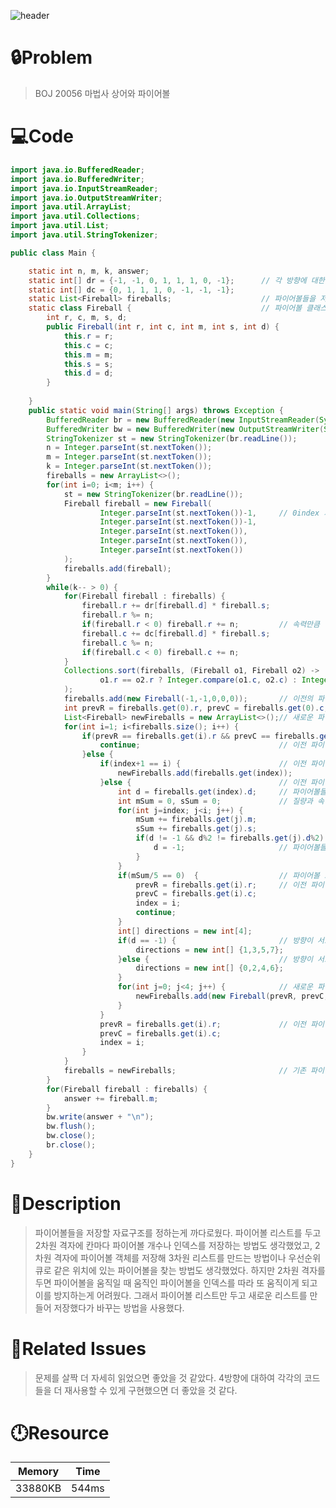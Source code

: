 
![header](https://capsule-render.vercel.app/api?type=waving&height=200&color=0:B2E6FF,100:FFB2D6&text=BOJ%2020056&fontColor=FFFFFF&fontAlign=80&fontAlignY=35&fontSize=50)

# **🔒Problem**

> BOJ 20056 마법사 상어와 파이어볼
> 

# 💻**Code**

```java
import java.io.BufferedReader;
import java.io.BufferedWriter;
import java.io.InputStreamReader;
import java.io.OutputStreamWriter;
import java.util.ArrayList;
import java.util.Collections;
import java.util.List;
import java.util.StringTokenizer;

public class Main {

	static int n, m, k, answer;
	static int[] dr = {-1, -1, 0, 1, 1, 1, 0, -1}; 		// 각 방향에 대한 값들
	static int[] dc = {0, 1, 1, 1, 0, -1, -1, -1};
	static List<Fireball> fireballs; 					// 파이어볼들을 저장하는 리스트, 순서는 딱히 상관 없음
	static class Fireball {								// 파이어볼 클래스
		int r, c, m, s, d;
		public Fireball(int r, int c, int m, int s, int d) {
			this.r = r;
			this.c = c;
			this.m = m;
			this.s = s;
			this.d = d;
		}
		
	}
	public static void main(String[] args) throws Exception {
		BufferedReader br = new BufferedReader(new InputStreamReader(System.in));
		BufferedWriter bw = new BufferedWriter(new OutputStreamWriter(System.out));
		StringTokenizer st = new StringTokenizer(br.readLine());
		n = Integer.parseInt(st.nextToken());
		m = Integer.parseInt(st.nextToken());
		k = Integer.parseInt(st.nextToken());
		fireballs = new ArrayList<>();
		for(int i=0; i<m; i++) {
			st = new StringTokenizer(br.readLine());
			Fireball fireball = new Fireball(
					Integer.parseInt(st.nextToken())-1,		// 0index 기반으로 변경
					Integer.parseInt(st.nextToken())-1,	
					Integer.parseInt(st.nextToken()),
					Integer.parseInt(st.nextToken()),
					Integer.parseInt(st.nextToken())
			);
			fireballs.add(fireball);
		}
		while(k-- > 0) {
			for(Fireball fireball : fireballs) {
				fireball.r += dr[fireball.d] * fireball.s;
				fireball.r %= n;
				if(fireball.r < 0) fireball.r += n;			// 속력만큼 갈 때 격자를 벗어나면 되돌아오도록 하지만 음의 인덱스로 가면 반대쪽 끝을 연결해주는 것 처럼 n을 더해줌 
				fireball.c += dc[fireball.d] * fireball.s;
				fireball.c %= n;
				if(fireball.c < 0) fireball.c += n;
			}
			Collections.sort(fireballs, (Fireball o1, Fireball o2) ->	// 행과 열을 기준으로 정렬함으로써 같은 위치에 있는 파이어볼을 찾을 수 있도록 함
					o1.r == o2.r ? Integer.compare(o1.c, o2.c) : Integer.compare(o1.r, o2.r)
			);
			fireballs.add(new Fireball(-1,-1,0,0,0));		// 이전의 파이어볼과 위치를 비교하면서 넣어주는데 마지막 파이어볼은 더이상 비교할 파이어볼이 없어 안들어갈 수 있기때문에 위치가 같을 수 없는 더미 파이어볼을 넣어줌
			int prevR = fireballs.get(0).r, prevC = fireballs.get(0).c, index = 0;
			List<Fireball> newFireballs = new ArrayList<>();// 새로운 파이어볼 리스트
			for(int i=1; i<fireballs.size(); i++) {
				if(prevR == fireballs.get(i).r && prevC == fireballs.get(i).c) {
					continue;								// 이전 파이어볼과 위치가 같으면 건너 뜀
				}else {
					if(index+1 == i) {						// 이전 파이어볼과 위치가 다르고 이전 파이어볼은 혼자 있으면 그냥 리스트에 추가
						newFireballs.add(fireballs.get(index));
					}else {									// 이전 파이어볼은 여러 파이어볼들과 같이 있음
						int d = fireballs.get(index).d;		// 파이어볼들의 방향을 저장
						int mSum = 0, sSum = 0;				// 질량과 속력의 합을 저장할 변수
						for(int j=index; j<i; j++) {
							mSum += fireballs.get(j).m;
							sSum += fireballs.get(j).s;
							if(d != -1 && d%2 != fireballs.get(j).d%2) {
								d = -1;						// 파이어볼들의 방향을 비교해 홀짝이 다르면 -1로 바꿔줌
							}
						}
						if(mSum/5 == 0)  {					// 파이어볼 소멸
							prevR = fireballs.get(i).r;		// 이전 파이어볼 위치를 현재 파이어볼 위치로 갱신
							prevC = fireballs.get(i).c;
							index = i;
							continue;
						}
						int[] directions = new int[4];
						if(d == -1) {						// 방향이 서로 다름
							directions = new int[] {1,3,5,7};
						}else {								// 방향이 서로 같음
							directions = new int[] {0,2,4,6};
						}
						for(int j=0; j<4; j++) {			// 새로운 파이어볼 리스트에 추가
							newFireballs.add(new Fireball(prevR, prevC, mSum/5, sSum/(i-index), directions[j]));
						}
					}
					prevR = fireballs.get(i).r;				// 이전 파이어볼 위치를 현재 파이어볼 위치로 갱신
					prevC = fireballs.get(i).c;
					index = i;
				}
			}
			fireballs = newFireballs;						// 기존 파이어볼 리스트를 새로운 파이어볼 리스트로 변경 
		}
		for(Fireball fireball : fireballs) {
			answer += fireball.m;
		}
		bw.write(answer + "\n");
		bw.flush();
		bw.close();
		br.close();
	}
}
```

# **🔑Description**

> 파이어볼들을 저장할 자료구조를 정하는게 까다로웠다.
파이어볼 리스트를 두고 2차원 격자에 칸마다 파이어볼 개수나 인덱스를 저장하는 방법도 생각했었고, 2차원 격자에 파이어볼 객체를 저장해 3차원 리스트를 만드는 방법이나 우선순위 큐로 같은 위치에 있는 파이어볼을 찾는 방법도 생각했었다.
하지만 2차원 격자를 두면 파이어볼을 움직일 때 움직인 파이어볼을  인덱스를 따라 또 움직이게 되고 이를 방지하는게 어려웠다.
그래서 파이어볼 리스트만 두고 새로운 리스트를 만들어 저장했다가 바꾸는 방법을 사용했다.
> 

# **📑Related Issues**

> 문제를 살짝 더 자세히 읽었으면 좋았을 것 같았다.
4방향에 대하여 각각의 코드들을 더 재사용할 수 있게 구현했으면 더 좋았을 것 같다.
> 

# **🕛Resource**

| Memory | Time |
| --- | --- |
| 33880KB | 544ms |